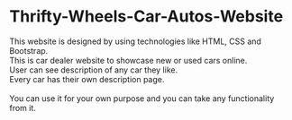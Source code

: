 # Thrifty-Wheels-Car-Autos-Website

This website is designed by using technologies like HTML, CSS and Bootstrap.<br/>
This is car dealer website to showcase new or used cars online.<br/>
User can see description of any car they like.<br/>
Every car has their own description page.<br/>
<br/>
You can use it for your own purpose and you can take any functionality from it.
